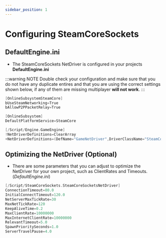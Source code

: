 ```yaml
---
sidebar_position: 1
---
```


# Configuring SteamCoreSockets

## DefaultEngine.ini
- The SteamCoreSockets NetDriver is configured in your projects **DefaultEngine.ini**

:::warning NOTE
Double check your configuration and make sure that you do not have any duplicate entires and that you are using the correct settings shown below, if any of them are missing multiplayer **will not work**.
:::

```cpp
[OnlineSubsystemSteamCore]
bUseSteamNetworking=True
bAllowP2PPacketRelay=True

[OnlineSubsystem]
DefaultPlatformService=SteamCore

[/Script/Engine.GameEngine]
!NetDriverDefinitions=ClearArray
+NetDriverDefinitions=(DefName="GameNetDriver",DriverClassName="SteamCoreSockets.SteamCoreSocketsNetDriver",DriverClassNameFallback="/Script/OnlineSubsystemUtils.IpNetDriver")
```

## Optimizing the NetDriver (Optional)
- There are some parameters that you can adjust to optimize the NetDriver for your own project, such as ClientRates and Timeouts. (*DefaultEngine.ini*)

```cpp
[/Script/SteamCoreSockets.SteamCoreSocketsNetDriver]
ConnectionTimeout=80.0
InitialConnectTimeout=120.0
NetServerMaxTickRate=30
MaxNetTickRate=120
KeepAliveTime=0.2
MaxClientRate=10000000
MaxInternetClientRate=10000000
RelevantTimeout=5.0
SpawnPrioritySeconds=1.0
ServerTravelPause=4.0
```